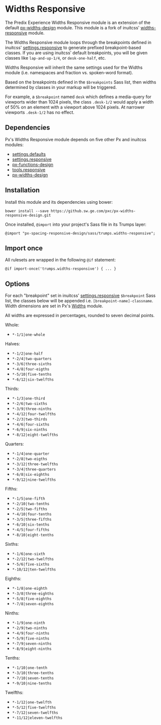 # Widths Responsive

The Predix Experience Widths Responsive module is an extension of the default [px-widths-design](https://github.sw.ge.com/pxc/px-widths-design) module.  This module is a fork of inuitcss' [widths-responsive](https://github.com/inuitcss/trumps.widths-responsive) module.

The Widths Responsive module loops through the breakpoints defined in inuitcss' [settings.responsive](https://github.com/inuitcss/settings.responsive) to generate prefixed breakpoint-based classes. If you are using inuitcss’ default breakpoints, you will be given classes like
`lap-and-up-1/4`, or `desk-one-half`, etc.

Widths Responsive will inherit the same settings used for the Widths module (i.e. namespaces and fraction vs. spoken-word format).

Based on the breakpoints defined in the `$breakpoints` Sass list, then widths determined by classes in your markup will be triggered.

For example, a `$breakpoint` named `desk` which defines a media-query for viewports wider than 1024 pixels, the class `.desk-1/2` would apply a width of 50% on an element with a viewport above 1024 pixels. At narrower viewports `.desk-1/2` has no effect.

## Dependencies

Px's Widths Responsive module depends on five other Px and inuitcss modules:

* [settings.defaults](https://github.com/inuitcss/settings.defaults)
* [settings.responsive](https://github.com/inuitcss/settings.responsive)
* [px-functions-design](https://github.sw.ge.com/pxc/px-functions-design)
* [tools.responsive](https://github.com/inuitcss/tools.responsive)
* [px-widths-design](https://github.sw.ge.com/pxc/px-widths-design)

## Installation

Install this module and its dependencies using bower:

    bower install --save https://github.sw.ge.com/pxc/px-widths-responsive-design.git

Once installed, `@import` into your project's Sass file in its Trumps layer:

    @import "px-spacing-responsive-design/sass/trumps.widths-responsive";

## Import once

All rulesets are wrapped in the following `@if` statement:

    @if import-once('trumps.widths-responsive') { ... }

## Options

For each "breakpoint" set in inuitcss' [settings.responsive](https://github.com/inuitcss/settings.responsive) `$breakpoint` Sass list, the classes below will be appended i.e. `[breakpoint-name]-classname`. Width dimensions are set in Px's [Widths](https://github.sw.ge.com/pxc/px-widths-design) module.

All widths are expressed in percentages, rounded to seven decimal points.

Whole:

* `*-1/1|one-whole`

Halves:

* `*-1/2|one-half`
* `*-2/4|two-quarters`
* `*-3/6|three-sixths`
* `*-4/8|four-eigths`
* `*-5/10|five-tenths`
* `*-6/12|six-twelfths`

Thirds:

* `*-1/3|one-third`
* `*-2/6|two-sixths`
* `*-3/9|three-ninths`
* `*-4/12|four-twelfths` 
* `*-2/3|two-thirds`
* `*-4/6|four-sixths`
* `*-6/9|six-ninths`
* `*-8/12|eight-twelfths`

Quarters:

* `*-1/4|one-quarter`
* `*-2/8|two-eigths`
* `*-3/12|three-twelfths`
* `*-3/4|three-quarters`
* `*-6/8|six-eighths`
* `*-9/12|nine-twelfths`

Fifths:

* `*-1/5|one-fifth`
* `*-2/10|two-tenths`
* `*-2/5|two-fifths`
* `*-4/10|four-tenths`
* `*-3/5|three-fifths`
* `*-6/10|six-tenths`
* `*-4/5|four-fifths`
* `*-8/10|eight-tenths`

Sixths:

* `*-1/6|one-sixth`
* `*-2/12|two-twelfths`
* `*-5/6|five-sixths`
* `*-10/12|ten-twelfths`

Eighths:

* `*-1/8|one-eighth`
* `*-3/8|three-eighths`
* `*-5/8|five-eighths`
* `*-7/8|seven-eighths`

Ninths:

* `*-1/9|one-ninth`
* `*-2/9|two-ninths`
* `*-4/9|four-ninths`
* `*-5/9|five-ninths`
* `*-7/9|seven-ninths`
* `*-8/9|eight-ninths`

Tenths:

* `*-1/10|one-tenth`
* `*-3/10|three-tenths`
* `*-7/10|seven-tenths`
* `*-9/10|nine-tenths`

Twelfths:

* `*-1/12|one-twelfth`
* `*-5/12|five-twelfths`
* `*-7/12|seven-twelfths`
* `*-11/12|eleven-twelfths`
